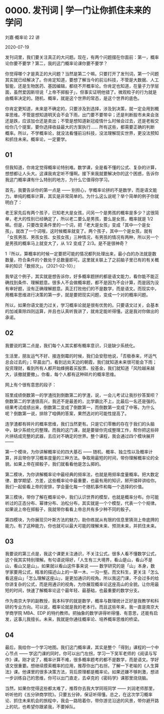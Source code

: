 # 0000. 发刊词 | 学一门让你抓住未来的学问

刘嘉·概率论 22 讲

2020-07-19

发刊词里，我们要关注真正的大问题。现在，有两个问题摆在你面前：第一，概率论你要不要学？第二，我的这门概率论课你要不要学？

你觉得哪个才是真正的大问题？当然是第二个嘛。只要打开了发刊词，第一个问题其实就已经解决了。你肯定知道，要想了解当今的前沿科技，不管是大数据、人工智能，还是生物医药、基因编辑，都绕不开概率论。你肯定也知道，在量子力学层面，虽然爱因斯坦说「上帝不掷骰子」，但事实证明他错了。微观粒子的行为就是由概率决定的。随机、概率，就是这个世界的常态，是这个世界的底色。

你肯定更知道，未来是不确定的，只要涉及到选择，涉及到决策，就一定会用到概率思维。不管是想知道明天会不会下雨，出门要不要带伞；还是判断股市未来会涨还是跌，应该加仓还是卖出；不管是想知道新冠疫情什么时候会过去，还是老板交给你几个提案，要你选择收益最大的方案执行…… 所有这些，都需要正确的判断概率。所以，不学概率论，就没法看懂前沿科技，没法理解现实世界，更没法预知和抓住未来。概率论，一定要学。

## 01

但我知道，你肯定觉得概率论特别难。数学课，全是看不懂的公式、复杂的计算，想想都让人头大。这课我肯定听不懂啊。接下来我就要解决你的这个困惑，告诉你我这门概率课有什么特别的地方，为什么它值得你学习。

首先，我要告诉你的第一点是 —— 别担心，学概率论拼的不是数学，而是语文能力。单纯的概率计算，其实是非常简单的。为什么这么说呢？举个简单的例子你就明白了：

老王家先后有两个孩子，已知老大是女孩，问另一个是男孩的概率是多少？这很简单，老大的性别已经确定了，所以老二要么是男孩，要么是女孩，概率就是 1/2 嘛。但是，只要改变条件里的一个词，把「老大是女孩」变成「其中一个是女孩」，就改了一个词哦，这时候概率就变了。两个孩子，其中一个是女孩，就有「女孩男孩、男孩女孩、女孩女孩」三种情况，有男孩的情况有两种，所以另一个是男孩的概率马上就变大了，从 1/2 变成了 2/3。是不是很神奇？

1『所以，算概率的时候一定要把可能的情况都列处理出来，最小白的办法就是数数量，符合条件的个数处于总数量即可。这里就关联上了之前脑子里已有的有关概率的知识「数频次」。（2021-02-10）』

我举这个例子，其实就是想告诉你，好多概率题拼的都是语文能力，看你能不能正确找到条件、理解题意。很多人不会做概率题，都不是因为不会计算，而是因为没有审好题，没有正确理解题意。真正打败他们的不是数学，而是语文。而现实中，用概率思维进行决策的第一步，就是要把现实问题，变成一个对的概率问题。

所以，如果你语文能力过关，学习概率论就是很有优势的。只要语文过关，会基本的加减乘除四则运算，并且也认真听我讲了，就肯定能听得懂。这是我对你做出的承诺。

## 02

我要说的第二点是，我们每个人其实都有概率意识，只是缺少系统化。

生活里，朋友运气不好、接连倒霉的时候，我们会安慰他说，「否极泰来，坏运气总会过去的」；早晨出门，看到远处天边的朝霞，我们就知道未来很可能会下雨；投资理财，看到所有人都开始蜂拥着买股票、投基金，我们就知道「风险越来越大，该撤就要撤」。你看，每个人都有这种碎片的概率思维。

网上有个很有意思的段子：

班里成绩倒数第一的学渣找到倒数第二的学渣，说，一会儿考试让我抄抄答案呗？倒数第二的学渣很高兴，我还不是最差的，比学霸比不上，比最后一名还是强的。结果考试成绩出来，倒数第二变成了倒数第一，而倒数第一变成了中等。为什么呢？倒数第一说，排除了咱俩的答案，果然选对的可能性提高了。

连学渣都有碎片的概率思维，我们当然更有。只是它们零散的存在于我们的头脑中，缺少系统化的整理。而我的这门课，就是要替你完成整理工作，帮你把这些碎片拼结成完整的武器，去应对不确定的世界。整个课程，我会通过四个模块展开 ——

第一个模块，为你讲解概率论的四大基石 —— 随机、概率、独立性以及概率计算，并且带你学习概率度量的三种方法。争取用最短的时间，带你理解概率论的全貌。如果上帝在掷骰子，我们就看看他是怎么掷的。

第二模块，为你讲解概率论中最经典的频率法，也就是用频率度量概率。把大数定律、数学期望、方差，这些概率论中最重要，也最有用的知识，掰开揉碎讲给你。我们一起偷看上帝的安排，学会量化每一个随机事件和每一个选择的价值。

第三模块，带你了解在概率论中，我们认识世界的模型，也就是概率分布。你可能听过的正态分布、幂律分布、泊松分布，其实就是一个个模型，代表一个个规律。如果说上帝在掷骰子，我就带你看看上帝总共有多少种不同的骰子。

第四模块，为你展现贝叶斯方法的魅力，助你练就从有限的信息里猜测上帝底牌的能力。有了这种能力，你也就可以最大可能的理解未来、预测未来，并抓住未来。

## 03

我要说的第三点是，我这个课更关注通识，不关注公式。很多人看不懂数学公式，这个我其实特别理解。有句语说得好，「人生有三大境界，看山是山，看山不是山，看山又是山」。如果就以看山这件事来说 —— 数学研究的是「山」本身，数学家要用公式，精准的描述山上的一草一木、一沟一壑。而文科生，更关注「怎么看这座山」「怎么理解这座山」，是更加通识的视角。所以我这门课，不会过多的给你讲复杂的公式，而是用通识的视角，为你展现概率论这座高山的全貌。让你用最短的时间，快速了解概率论这个最年轻、最基础，也最重要的数学分支。

作为南京大学的副教授，我本科学的就是数学，概率与数理统计正好是我教学和科研的专业方向。可以说，概率论就是我的老本行。而且这些年来，我一直是南京大学商学院 MBA、EDP 的特约教师。把抽象的数学讲得听得懂、有意思，还能有启发，这事儿我擅长。未来，我就是你通往概率论、培养概率思维的桥梁。

## 04

最后，我给你一个学习地图。我们这门概率课，其实是整个「得到」课程的一个中心节点 —— 学这门课的同时，你可以出门左拐，学习一下吴军老师的《阅读与写作》课。刚才说了，概率计算不难，很多概率题考的都不是数学，而是语文。学好语文很重要。想继续摸索概率的应用，推荐你出门右拐，了解一下老喻的《人生算法》课。他课里的很多决策方法，背后原理都是概率论。如果还嫌不够刺激，想进一步训练自己的思维，你可以出门直走，去卓克的《密码学》课那里烧烧脑。

当然，如果你觉得这些都太难了，推荐你去我大学同班同学 —— 刘润老师那里，听听他的《五分钟商学院》。只要五分钟，保证听得懂。总之，在这次学习概率论、抓住未来机会的旅程中，我会一路陪着你，带你游览沿途的风景，带你避开路上的坑，也希望你跟紧我，不要掉队。